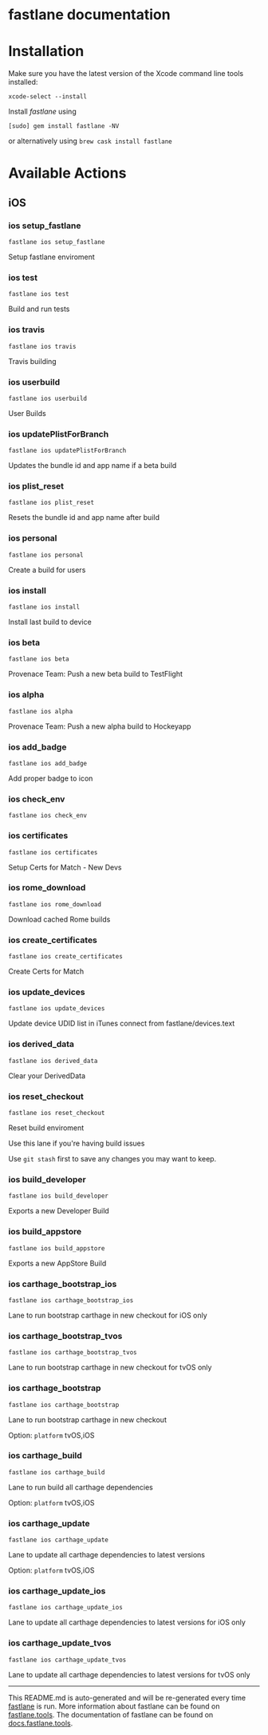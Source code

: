 fastlane documentation
================
# Installation

Make sure you have the latest version of the Xcode command line tools installed:

```
xcode-select --install
```

Install _fastlane_ using
```
[sudo] gem install fastlane -NV
```
or alternatively using `brew cask install fastlane`

# Available Actions
## iOS
### ios setup_fastlane
```
fastlane ios setup_fastlane
```
Setup fastlane enviroment
### ios test
```
fastlane ios test
```
Build and run tests
### ios travis
```
fastlane ios travis
```
Travis building
### ios userbuild
```
fastlane ios userbuild
```
User Builds
### ios updatePlistForBranch
```
fastlane ios updatePlistForBranch
```
Updates the bundle id and app name if a beta build
### ios plist_reset
```
fastlane ios plist_reset
```
Resets the bundle id and app name after build
### ios personal
```
fastlane ios personal
```
Create a build for users 
### ios install
```
fastlane ios install
```
Install last build to device
### ios beta
```
fastlane ios beta
```
Provenace Team: Push a new beta build to TestFlight
### ios alpha
```
fastlane ios alpha
```
Provenace Team: Push a new alpha build to Hockeyapp
### ios add_badge
```
fastlane ios add_badge
```
Add proper badge to icon
### ios check_env
```
fastlane ios check_env
```

### ios certificates
```
fastlane ios certificates
```
Setup Certs for Match - New Devs
### ios rome_download
```
fastlane ios rome_download
```
Download cached Rome builds
### ios create_certificates
```
fastlane ios create_certificates
```
Create Certs for Match
### ios update_devices
```
fastlane ios update_devices
```
Update device UDID list in iTunes connect from fastlane/devices.text
### ios derived_data
```
fastlane ios derived_data
```
Clear your DerivedData
### ios reset_checkout
```
fastlane ios reset_checkout
```
Reset build enviroment

Use this lane if you're having build issues

Use `git stash` first to save any changes you may want to keep.
### ios build_developer
```
fastlane ios build_developer
```
Exports a new Developer Build
### ios build_appstore
```
fastlane ios build_appstore
```
Exports a new AppStore Build
### ios carthage_bootstrap_ios
```
fastlane ios carthage_bootstrap_ios
```
Lane to run bootstrap carthage in new checkout for iOS only
### ios carthage_bootstrap_tvos
```
fastlane ios carthage_bootstrap_tvos
```
Lane to run bootstrap carthage in new checkout for tvOS only
### ios carthage_bootstrap
```
fastlane ios carthage_bootstrap
```
Lane to run bootstrap carthage in new checkout

Option: `platform` tvOS,iOS
### ios carthage_build
```
fastlane ios carthage_build
```
Lane to run build all carthage dependencies

Option: `platform` tvOS,iOS
### ios carthage_update
```
fastlane ios carthage_update
```
Lane to update all carthage dependencies to latest versions

Option: `platform` tvOS,iOS
### ios carthage_update_ios
```
fastlane ios carthage_update_ios
```
Lane to update all carthage dependencies to latest versions for iOS only
### ios carthage_update_tvos
```
fastlane ios carthage_update_tvos
```
Lane to update all carthage dependencies to latest versions for tvOS only

----

This README.md is auto-generated and will be re-generated every time [fastlane](https://fastlane.tools) is run.
More information about fastlane can be found on [fastlane.tools](https://fastlane.tools).
The documentation of fastlane can be found on [docs.fastlane.tools](https://docs.fastlane.tools).
